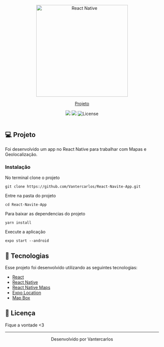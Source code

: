 <p align="center">
<img src="https://reactnative.dev/img/homepage/phones.png" width="300" height="auto" alt="React Native">
</p>
<p align="center">
  <a href="#-projeto">Projeto</a>
</p>

<div align="center">
  <img src="https://img.shields.io/badge/React%20Native-v0.63.3-DF4723?logo=react">
  <img src="https://img.shields.io/badge/%E2%81%99-TypeScript-DF4723?logo=typescript&logoColor=blue">
  <img  src="https://img.shields.io/static/v1?label=license&message=MIT&color=8257E6&labelColor=121214" alt="License">
</div>

<br>


## 💻 Projeto

Foi desenvolvido um app no React Native para trabalhar com Mapas e Geolocalização.

### Instalação

 No terminal clone o projeto
```shell 
git clone https://github.com/Vantercarlos/React-Navite-App.git
```

 Entre na pasta do projeto
```shell
cd React-Navite-App 
```

 Para baixar as dependencias do projeto
```shell
yarn install 
```

 Execute a aplicação
```shell
expo start --android 
```

## 🚀 Tecnologias

Esse projeto foi desenvolvido utilizando as seguintes tecnologias:

- [React](https://reactjs.org/)
- [React Native](https://reactnative.dev)
- [React Native Maps](https://github.com/react-native-maps/react-native-maps)
- [Expo Location](https://docs.expo.io/versions/latest/sdk/location/)
- [Map Box](https://www.mapbox.com/)

## 📝 Licença

Fique a vontade <3

---

<p align="center">Desenvolvido por Vantercarlos</p>

